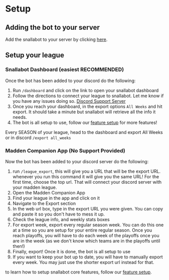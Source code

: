 # Setup

## Adding the bot to your server

Add the snallabot to your server by clicking [here](https://discord.com/api/oauth2/authorize?client_id=970091866450198548&permissions=310311726160&scope=bot%20applications.commands).

## Setup your league


### Snallabot Dashboard (easiest RECOMMENDED)

Once the bot has been added to your discord do the following:

1. Run `/dashboard` and click on the link to open your snallabot dashboard
2. Follow the directions to connect your league to snallabot. Let me know if you have any issues doing so. [Discord Support Server](https://discord.gg/Dc9pTGg9Hc)
3. Once you reach your dashboard, in the export options `All Weeks` and hit export. It should take a minute but snallabot will retrieve all the info it needs.
4. The bot is all setup to use, follow our [feature setup](feature_setup.md) for more features!

Every SEASON of your league, head to the dashboard and export All Weeks or in discord `/export all_weeks`

### Madden Companion App (No Support Provided)

Now the bot has been added to your discord server do the following:

1. run `/league_export`, this will give you a URL that will be the export URL. whenever you run this command it will give you the same URL! For the first time, choose the top url. That will connect your discord server with your madden league. 
2. Open the Madden Companion App
3. Find your league in the app and click on it
4. Navigate to the Export section
5. In the web url box, type in the export URL you were given. You can copy and paste it so you don't have to mess it up.
6. Check the league info, and weekly stats boxes
7. For export week, export every regular season week. You can do this one at a time so you are setup for your entire regular season. Once you reach playoffs, you will have to do each week of the playoffs once you are in the week (as we don't know which teams are in the playoffs until then!)
8. Finally, export! Once it is done, the bot is all setup to use
9. If you want to keep your bot up to date, you will have to manually export every week. You may just use the shorter export url instead for that. 

to learn how to setup snallabot core features, follow our [feature setup](feature_setup.md).
